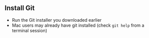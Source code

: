 
## Install Git

* Run the Git installer you downloaded earlier
* Mac users may already have git installed (check ```git help``` from a terminal session)

